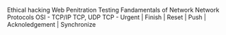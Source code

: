 Ethical hacking 
    Web Penitration Testing
Fandamentals of Network
    Network Protocols
    OSI - TCP/IP
    TCP, UDP
    TCP - Urgent | Finish | Reset | Push | Acknoledgement | Synchronize
    